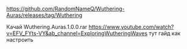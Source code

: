 https://github.com/RandomNameQ/Wuthering-Auras/releases/tag/Wuthering

Качай Wuthering.Auras.1.0.0.rar
https://www.youtube.com/watch?v=EFV_FYts-VY&ab_channel=ExploringWutheringWaves тут гайд как настроить
